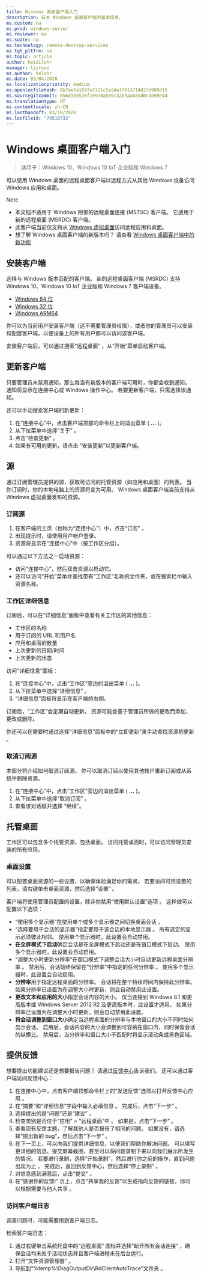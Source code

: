 ```yaml
---
title: Windows 桌面客户端入门
description: 有关 Windows 桌面客户端的基本信息。
ms.custom: na
ms.prod: windows-server
ms.reviewer: na
ms.suite: na
ms.technology: remote-desktop-services
ms.tgt_pltfrm: na
ms.topic: article
author: heidilohr
manager: lizross
ms.author: helohr
ms.date: 03/04/2020
ms.localizationpriority: medium
ms.openlocfilehash: 8b7aefa169fe2121c5a2da1f913714d23d989d16
ms.sourcegitcommit: 056d355516f199e8a505c32b9aa685d0cde89e44
ms.translationtype: HT
ms.contentlocale: zh-CN
ms.lasthandoff: 03/18/2020
ms.locfileid: "79518732"
---
```

# <a name="get-started-with-the-windows-desktop-client"></a>Windows 桌面客户端入门

>适用于：Windows 10、Windows 10 IoT 企业版和 Windows 7

可以使用 Windows 桌面的远程桌面客户端以远程方式从其他 Windows 设备访问 Windows 应用和桌面。

> [!NOTE]
> - 本文档不适用于 Windows 附带的远程桌面连接 (MSTSC) 客户端。 它适用于新的远程桌面 (MSRDC) 客户端。
> - 此客户端当前仅支持从 [Windows 虚拟桌面](https://aka.ms/wvd)访问远程应用和桌面。
> - 想了解 Windows 桌面客户端的新版本吗？ 请查看 [Windows 桌面客户端中的新功能](windowsdesktop-whatsnew.md)

## <a name="install-the-client"></a>安装客户端

选择与 Windows 版本匹配的客户端。 新的远程桌面客户端 (MSRDC) 支持 Windows 10、Windows 10 IoT 企业版和 Windows 7 客户端设备。

- [Windows 64 位](https://go.microsoft.com/fwlink/?linkid=2068602)
- [Windows 32 位](https://go.microsoft.com/fwlink/?linkid=2098960)
- [Windows ARM64](https://go.microsoft.com/fwlink/?linkid=2098961)

你可以为当前用户安装客户端（这不需要管理员权限），或者你的管理员可以安装和配置客户端，以便设备上的所有用户都可以访问该客户端。

安装客户端后，可以通过搜索“远程桌面”  ，从“开始”菜单启动客户端。

## <a name="update-the-client"></a>更新客户端

只要管理员未禁用通知，那么每当有新版本的客户端可用时，你都会收到通知。 通知将显示在连接中心或 Windows 操作中心。 若要更新客户端，只需选择该通知。

还可以手动搜索客户端的新更新：

1. 在“连接中心”中，点击客户端顶部的命令栏上的溢出菜单 ( **...** )。
2. 从下拉菜单中选择“关于”  。
3. 点击“检查更新”  。
4. 如果有可用的更新，请点击  “安装更新”以更新客户端。

## <a name="feeds"></a>源

通过订阅管理员提供的源，获取可访问的托管资源（如应用和桌面）的列表。 当你订阅时，你的本地电脑上的资源将变为可用。 Windows 桌面客户端当前支持从 Windows 虚拟桌面发布的资源。

### <a name="subscribe-to-a-feed"></a>订阅源

1. 在客户端的主页（也称为“连接中心”）中，点击“订阅”  。
2. 出现提示时，请使用用户帐户登录。
3. 资源将显示在“连接中心”中（按工作区分组）。

可以通过以下方法之一启动资源：

- 访问“连接中心”，然后双击资源以启动它。
- 还可以访问“开始”菜单并查找带有“工作区”名称的文件夹，或在搜索栏中输入资源名称。

### <a name="workspace-details"></a>工作区详细信息

订阅后，可以在“详细信息”面板中查看有关工作区的其他信息：

- 工作区的名称
- 用于订阅的 URL 和用户名
- 应用和桌面的数量
- 上次更新的日期/时间
- 上次更新的状态

访问“详细信息”面板：

1. 在“连接中心”中，点击“工作区”旁边的溢出菜单 ( **...** )。
2. 从下拉菜单中选择“详细信息”  。
3. “详细信息”面板将显示在客户端的右侧。

订阅后，“工作区”会定期自动更新。 资源可能会基于管理员所做的更改而添加、更改或删除。

你还可以在需要时通过选择“详细信息”面板中的“立即更新”来手动查找资源的更新  。

### <a name="unsubscribe-from-a-feed"></a>取消订阅源

本部分将介绍如何取消订阅源。 你可以取消订阅以使用其他帐户重新订阅或从系统中删除资源。

1. 在“连接中心”中，点击“工作区”旁边的溢出菜单 ( **...** )。
2. 从下拉菜单中选择“取消订阅”  。
3. 查看该对话框并选择  “继续”。

## <a name="managed-desktops"></a>托管桌面

工作区可以包含多个托管资源，包括桌面。 访问托管桌面时，可以访问管理员安装的所有应用。

### <a name="desktop-settings"></a>桌面设置

可以配置桌面资源的一些设置，以确保体验满足你的需求。 若要访问可用设置的列表，请右键单击桌面资源，然后选择“设置”  。

客户端将使用管理员配置的设置，除非你禁用“使用默认设置”选项  。 这样做可以配置以下选项：

- “使用多个显示器”在使用单个或多个显示器之间切换桌面会话  。
- “选择要用于会话的显示器”指定要用于该会话的本地显示器  。 所有选定的显示必须彼此相邻。 使用单个显示器时，此设置会自动禁用。
- **在全屏模式下启动**确定会话是在全屏模式下启动还是在窗口模式下启动。 使用多个显示器时，此设置会自动启用。
- “调整大小时更新分辨率”在窗口模式下调整会话大小时自动更新远程桌面分辨率  。 禁用后，会话始终保留在“分辨率”中指定的任何分辨率  。 使用多个显示器时，此设置会自动启用。
- **分辨率**用于指定远程桌面的分辨率。 会话将在整个持续时间内保持此分辨率。 如果分辨率已设置为在调整大小时更新，则会自动禁用此设置。
- **更改文本和应用的大小**指定会话内容的大小。 仅当连接到 Windows 8.1 和更高版本或 Windows Server 2012 R2 及更高版本时，此设置才适用。 如果分辨率已设置为在调整大小时更新，则会自动禁用此设置。
- **将会话调整到窗口大小**确定当远程桌面的分辨率与本地窗口的大小不同时如何显示会话。 启用后，会话内容的大小会调整到可容纳在窗口内，同时保留会话的纵横比。 禁用后，当分辨率和窗口大小不匹配时将显示滚动条或黑色区域。

## <a name="provide-feedback"></a>提供反馈

想要提出功能建议还是想要报告问题？ 请通过[反馈中心](feedback-hub://?tabid=2&contextid=883)告诉我们。 还可以通过客户端访问反馈中心：

1. 在连接中心中，点击客户端顶部命令栏上的“发送反馈”选项以打开反馈中心应用  。
2. 在“摘要”和“详细信息”字段中输入必填信息   。 完成后，点击“下一步”  。
3. 选择提出的是“问题”还是“建议”   。
4. 检查类别是否位于“应用” > “远程桌面”中   。 如果是，点击“下一步”  。
5. 查看现有反馈主题，了解其他人是否报告了相同的问题。 如果没有，请选择“提出新的 bug”，然后点击“下一步”   。
6. 在下一页上，可以向我们提供详细信息，以便我们帮助你解决问题。 可以填写更详细的信息、提交屏幕截图，甚至可以将问题录制下来以向我们展示所发生的情况。 若要进行录制，选择“开始录制”，然后进行你之前的操作，直到问题出现为止  。 完成后，返回到反馈中心，然后选择“停止录制”  。
7. 对信息感到满意后，点击“提交”  。
8. 在“感谢你的反馈!” 页上，点击“共享我的反馈”以生成指向反馈的链接，你可以根据需要与他人共享  。

### <a name="access-client-logs"></a>访问客户端日志

调查问题时，可能需要用到客户端日志。

检索客户端日志：

1. 通过右键单击系统托盘中的“远程桌面”  图标并选择“断开所有会话连接”  ，确保会话均未处于活动状态并且客户端进程未在后台运行。
2. 打开“文件资源管理器”  。
3. 导航到“%temp%\DiagOutputDir\RdClientAutoTrace”文件夹  。
